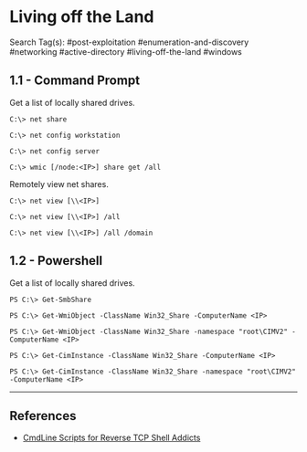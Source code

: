 # Living off the Land

Search Tag(s): #post-exploitation #enumeration-and-discovery #networking #active-directory #living-off-the-land #windows

## 1.1 - Command Prompt

Get a list of locally shared drives.

```
C:\> net share

C:\> net config workstation

C:\> net config server

C:\> wmic [/node:<IP>] share get /all
```

Remotely view net shares.

```
C:\> net view [\\<IP>]

C:\> net view [\\<IP>] /all

C:\> net view [\\<IP>] /all /domain
```

## 1.2 - Powershell

Get a list of locally shared drives.

```
PS C:\> Get-SmbShare

PS C:\> Get-WmiObject -ClassName Win32_Share -ComputerName <IP>

PS C:\> Get-WmiObject -ClassName Win32_Share -namespace "root\CIMV2" -ComputerName <IP>

PS C:\> Get-CimInstance -ClassName Win32_Share -ComputerName <IP>

PS C:\> Get-CimInstance -ClassName Win32_Share -namespace "root\CIMV2" -ComputerName <IP>
```

---
## References

- [CmdLine Scripts for Reverse TCP Shell Addicts](https://github.com/r00t-3xp10it/venom/wiki/CmdLine-%26-Scripts-for-reverse-TCP-shell-addicts)